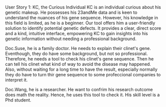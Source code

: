 User Story 1: KC, the Curious Individual
KC is an individual curious about his genetic makeup. He possesses his 23andMe data and is keen to understand the nuances of his gene sequence. However, his knowledge in this field is limited, as he is a beginner. Our tool offers him a user-friendly solution to identify potential genetic defects. It provides a clear, direct score and a kind, intuitive interface, empowering KC to gain insights into his genetic information without needing a professional background.


Doc.Suse, he is a family doctor. He needs to explain their clinet's gene. Eventhough, they do have some background, but not so professional.
Therefore, he needs a tool to check his clinet's gene sequence. Then he can tell his clinet what kind of way to avoid the disease may happened.
Also, without waiting for a long time to have the result, especially normally they do have to turn thir gene sequence to some profeccional companies to interpret it.


Doc.Wang, he is a researcher. He want to confrim his research outcome does math the reality. Hence, he uses this tool to check it. His skill level is a Phd student. 
